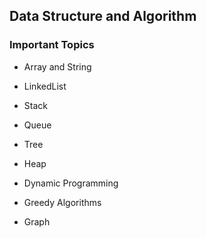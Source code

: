 ## Data Structure and Algorithm

### Important Topics

- Array and String

- LinkedList

- Stack

- Queue

- Tree

- Heap

- Dynamic Programming

- Greedy Algorithms

- Graph




